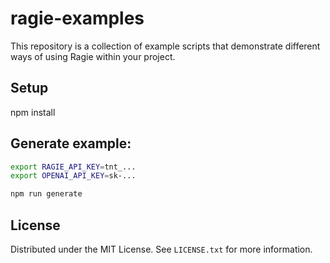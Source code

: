 # ragie-examples

This repository is a collection of example scripts that demonstrate different ways of using Ragie within your project.

## Setup

npm install

## Generate example:

```bash
export RAGIE_API_KEY=tnt_...
export OPENAI_API_KEY=sk-...

npm run generate
```

## License

Distributed under the MIT License. See `LICENSE.txt` for more information.